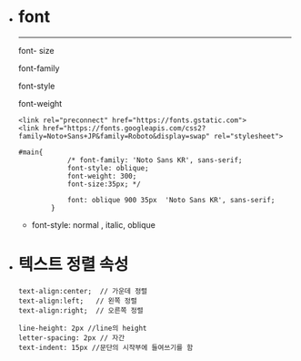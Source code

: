 - # font

  ------

  font- size

  font-family

  font-style

  font-weight

  ```
  <link rel="preconnect" href="https://fonts.gstatic.com">
  <link href="https://fonts.googleapis.com/css2?family=Noto+Sans+JP&family=Roboto&display=swap" rel="stylesheet">
  
  #main{
              /* font-family: 'Noto Sans KR', sans-serif;
              font-style: oblique;
              font-weight: 300;
              font-size:35px; */
  
              font: oblique 900 35px  'Noto Sans KR', sans-serif;
          }
  ```

  - font-style: normal , italic, oblique



- # 텍스트 정렬 속성

  ```
  text-align:center;  // 가운데 정렬
  text-align:left;   // 왼쪽 정렬
  text-align:right;  // 오른쪽 정렬
  
  line-height: 2px //line의 height
  letter-spacing: 2px // 자간 
  text-indent: 15px //문단의 시작부에 들여쓰기를 함
  ```

  

